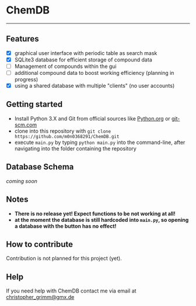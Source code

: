 # ChemDB
---
## Features
- [x] graphical user interface with periodic table as search mask
- [x] SQLite3 database for efficient storage of compound data
- [ ] Management of compounds within the gui
- [ ] additional compound data to boost working efficiency (planning in progress)
- [x] using a shared database with multiple "clients" (no user accounts)

## Getting started
- Install Python 3.X and Git from official sources like [Python.org](https://www.python.org/) or [git-scm.com](https://git-scm.com/download/win)
- clone into this repository with ``git clone https://github.com/m0n0368291/ChemDB.git``
- execute ``main.py`` by typing ``python main.py`` into the command-line, after navigating into the folder containing the repository

## Database Schema
*coming soon*

## Notes
- **There is no release yet! Expect functions to be not working at all!**
- **at the moment the database is still hardcoded into ``main.py``, so opening a database with the button has no effect!**

## How to contribute
Contribution is not planned for this project (yet).

## Help
If you need help with ChemDB contact me via email at christopher_grimm@gmx.de
